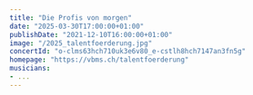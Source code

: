 ```yaml
---
title: "Die Profis von morgen"
date: "2025-03-30T17:00:00+01:00"
publishDate: "2021-12-10T16:00:00+01:00"
image: "/2025_talentfoerderung.jpg" 
concertId: "o-clms63hch710uk3e6v80_e-cstlh8hch7147an3fn5g"
homepage: "https://vbms.ch/talentfoerderung"
musicians:
- ... 
---
```



